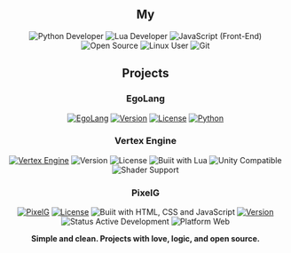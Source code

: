 <div align="center">

## My

![Python Developer](https://img.shields.io/badge/Python_Developer-3776AB?style=flat&logo=python&logoColor=FFD43B&labelColor=1E1E1E&color=306998) ![Lua Developer](https://img.shields.io/badge/Lua_Developer-000080?style=flat&logo=lua&logoColor=FFFFFF&labelColor=191970&color=4169E1) ![JavaScript (Front-End)](https://img.shields.io/badge/JavaScript_(Front--End)-F7DF1E?style=flat&logo=javascript&logoColor=000000&labelColor=FFD700&color=FFA500) ![Open Source](https://img.shields.io/badge/Open_Source_Contributor-3DA639?style=flat&logo=github&logoColor=FFFFFF&labelColor=1E1E1E&color=006400) ![Linux User](https://img.shields.io/badge/Linux_User-FCC624?style=flat&logo=linux&logoColor=000000&labelColor=1E1E1E&color=FF4500) ![Git](https://img.shields.io/badge/Git-F05032?style=flat&logo=git&logoColor=FFFFFF&labelColor=1E1E1E&color=A52A2A)

## Projects

### EgoLang

[![EgoLang](https://img.shields.io/badge/EgoLang-%E2%9A%96%20Powered-FFD700?style=flat&logo=expensify&logoColor=00274D&labelColor=0057B7&color=00A4E0&borderRadius=50)](https://github.com/isamytanaka/EgoLang) [![Version](https://img.shields.io/badge/Version-2.8.0-FF4500?style=flat&logo=v&logoColor=white&labelColor=FF7F50&borderRadius=20)](https://github.com/isamytanaka/EgoLang) [![License](https://img.shields.io/badge/License-MIT-9370DB?style=flat&logo=license&logoColor=white&labelColor=8A2BE2&borderRadius=20)](https://github.com/isamytanaka/EgoLang/blob/main/LICENSE) [![Python](https://img.shields.io/badge/Buiit_with-Python-4B8BBE?style=flat&logo=python&logoColor=white&labelColor=306998&borderRadius=20)](https://www.python.org/)

### Vertex Engine

[![Vertex Engine](https://img.shields.io/badge/Vertex_Effects_Engine-FX_Core-8A2BE2?style=flat&logo=ray&logoColor=white&labelColor=4B0082&color=6A5ACD)](https://github.com/isamytanaka/Vertex_Effects_Engine_Csharp) ![Version](https://img.shields.io/badge/Version-1.0.0-00CED1?style=flat&logo=semantic-release&logoColor=white&labelColor=008B8B&color=20B2AA) ![License](https://img.shields.io/badge/License-MIT-DAA520?style=flat&logo=open-source-initiative&logoColor=white&labelColor=B8860B&color=FFD700) ![Buiit with Lua](https://img.shields.io/badge/Buiit_with-Lua-000080?style=flat&logo=lua&logoColor=white&labelColor=191970&color=4169E1) ![Unity Compatible](https://img.shields.io/badge/Unity_Compatible-Engine_Ready-000000?style=flat&logo=unity&logoColor=white&labelColor=333333&color=222222) ![Shader Support](https://img.shields.io/badge/Shader_Compatible-Yes-8B008B?style=flat&logo=opengl&logoColor=white&labelColor=4B0082&color=9400D3)

### PixelG

[![PixelG](https://img.shields.io/badge/PixelG-Pixel_Art_Tool-FF69B4?style=flat&logo=artstation&logoColor=white&labelColor=C71585&color=DB7093)](https://github.com/isamytanaka/PixelG) [![License](https://img.shields.io/badge/License-MIT-DAA520?style=flat&logo=open-source-initiative&logoColor=white&labelColor=B8860B&color=FFD700)](https://github.com/isamytanaka/PixelG/blob/main/LICENSE) ![Buiit with HTML, CSS and JavaScript](https://img.shields.io/badge/Buiit_with-HTML,_CSS,_JavaScript-E34F26?style=flat&logo=javascript&logoColor=white&labelColor=F08080&color=FF6347) [![Version](https://img.shields.io/badge/Version-1.0.0-00CED1?style=flat&logo=semantic-release&logoColor=white&labelColor=008B8B&color=20B2AA)](https://github.com/isamytanaka/PixelG/releases) ![Status Active Development](https://img.shields.io/badge/Status-Active_Development-32CD32?style=flat&logo=githubactions&logoColor=white&labelColor=006400&color=228B22) ![Platform Web](https://img.shields.io/badge/Platform-Web_Only-1E90FF?style=flat&logo=googlechrome&logoColor=white&labelColor=4682B4&color=6495ED)

**Simple and clean. Projects with love, logic, and open source.**

</div>